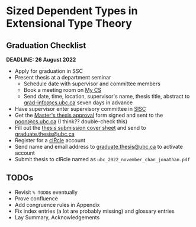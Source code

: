 # Sized Dependent Types in Extensional Type Theory

## Graduation Checklist

**DEADLINE: 26 August 2022**

* Apply for graduation in SSC
* Present thesis at a department seminar
  * Schedule date with supervisor and committee members
  * Book a meeting room on [My CS](https://my.cs.ubc.ca/)
  * Send date, time, location, supervisor's name, thesis title, abstract to [grad-info@cs.ubc.ca](mailto:grad-info@cs.ubc.ca) seven days in advance
* Have supervisor enter supervisory committee in [SISC](https://www.grad.ubc.ca/forms/masters-thesis-approval)
* Get the [Master's thesis approval](https://www.grad.ubc.ca/sites/default/files/forms/masters_thesis_approval.pdf) form signed and sent to the [poon@cs.ubc.ca](mailto:poon@cs.ubc.ca) (I think?? double-check this)
* Fill out the [thesis submission cover sheet](https://www.grad.ubc.ca/sites/default/files/forms/thesis_dissertation_cover_sheet.pdf) and send to [graduate.thesis@ubc.ca](mailto:graduate.thesis@ubc.ca)
* Register for a [cIRcle](https://circle.library.ubc.ca/register) account
* Send name and email address to [graduate.thesis@ubc.ca](mailto:graduate.thesis@ubc.ca) to activate account
* Submit thesis to cIRcle named as `ubc_2022_november_chan_jonathan.pdf`

## TODOs

* Revisit `% TODO`s eventually
* Prove confluence
* Add congruence rules in Appendix
* Fix index entries (a lot are probably missing) and glossary entries
* Lay Summary, Acknowledgements